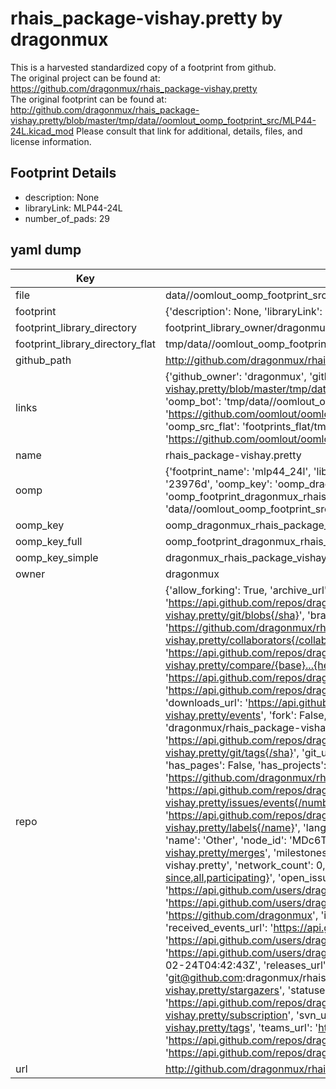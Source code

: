 # rhais_package-vishay.pretty by dragonmux  
This is a harvested standardized copy of a footprint from github.  
The original project can be found at:  
https://github.com/dragonmux/rhais_package-vishay.pretty  
The original footprint can be found at:
http://github.com/dragonmux/rhais_package-vishay.pretty/blob/master/tmp/data//oomlout_oomp_footprint_src/MLP44-24L.kicad_mod
Please consult that link for additional, details, files, and license information.  
## Footprint Details
* description: None  
* libraryLink: MLP44-24L  
* number_of_pads: 29  
## yaml dump  
| Key | Value |  
| --- | --- |  
| file | data//oomlout_oomp_footprint_src/rhais_package-vishay.pretty/MLP44-24L.kicad_mod |  
| footprint | {'description': None, 'libraryLink': 'MLP44-24L', 'number_of_pads': 29} |  
| footprint_library_directory | footprint_library_owner/dragonmux_rhais_package-vishay.pretty |  
| footprint_library_directory_flat | tmp/data//oomlout_oomp_footprint_src/footprints_flat/dragonmux_rhais_package_vishay_mlp44_24l/working |  
| github_path | http://github.com/dragonmux/rhais_package-vishay.pretty/blob/master/tmp/data//oomlout_oomp_footprint_src/MLP44-24L.kicad_mod |  
| links | {'github_owner': 'dragonmux', 'github_repo_name': 'rhais_package-vishay.pretty', 'github_src': 'http://github.com/dragonmux/rhais_package-vishay.pretty/blob/master/tmp/data//oomlout_oomp_footprint_src/MLP44-24L.kicad_mod', 'github_src_repo': 'https://github.com/dragonmux/rhais_package-vishay.pretty', 'oomp_bot': 'tmp/data//oomlout_oomp_footprint_src/footprints/dragonmux_rhais_package_vishay_mlp44_24l/working', 'oomp_bot_github': 'https://github.com/oomlout/oomlout_oomp_footprint_bot/tree/main/tmp/data//oomlout_oomp_footprint_src/footprints/dragonmux_rhais_package_vishay_mlp44_24l/working', 'oomp_src_flat': 'footprints_flat/tmp/data//oomlout_oomp_footprint_src/footprints_flat/dragonmux_rhais_package_vishay_mlp44_24l/working', 'oomp_src_flat_github': 'https://github.com/oomlout/oomlout_oomp_footprint_src/tree/main/tmp/data//oomlout_oomp_footprint_src/footprints_flat/dragonmux_rhais_package_vishay_mlp44_24l/working'} |  
| name | rhais_package-vishay.pretty |  
| oomp | {'footprint_name': 'mlp44_24l', 'library_name': 'rhais_package_vishay', 'md5': '23976d04a26726882ed5af6564ba3d32', 'md5_10': '23976d04a2', 'md5_5': '23976', 'md5_6': '23976d', 'oomp_key': 'oomp_dragonmux_rhais_package_vishay_mlp44_24l', 'oomp_key_extra': 'oomp_footprint_dragonmux_rhais_package_vishay_mlp44_24l', 'oomp_key_full': 'oomp_footprint_dragonmux_rhais_package_vishay_mlp44_24l_23976d', 'oomp_key_simple': 'dragonmux_rhais_package_vishay_mlp44_24l', 'original_filename': 'data//oomlout_oomp_footprint_src/rhais_package-vishay.pretty/MLP44-24L.kicad_mod', 'owner_name': 'dragonmux'} |  
| oomp_key | oomp_dragonmux_rhais_package_vishay_mlp44_24l |  
| oomp_key_full | oomp_footprint_dragonmux_rhais_package_vishay_mlp44_24l |  
| oomp_key_simple | dragonmux_rhais_package_vishay_mlp44_24l |  
| owner | dragonmux |  
| repo | {'allow_forking': True, 'archive_url': 'https://api.github.com/repos/dragonmux/rhais_package-vishay.pretty/{archive_format}{/ref}', 'archived': False, 'assignees_url': 'https://api.github.com/repos/dragonmux/rhais_package-vishay.pretty/assignees{/user}', 'blobs_url': 'https://api.github.com/repos/dragonmux/rhais_package-vishay.pretty/git/blobs{/sha}', 'branches_url': 'https://api.github.com/repos/dragonmux/rhais_package-vishay.pretty/branches{/branch}', 'clone_url': 'https://github.com/dragonmux/rhais_package-vishay.pretty.git', 'collaborators_url': 'https://api.github.com/repos/dragonmux/rhais_package-vishay.pretty/collaborators{/collaborator}', 'comments_url': 'https://api.github.com/repos/dragonmux/rhais_package-vishay.pretty/comments{/number}', 'commits_url': 'https://api.github.com/repos/dragonmux/rhais_package-vishay.pretty/commits{/sha}', 'compare_url': 'https://api.github.com/repos/dragonmux/rhais_package-vishay.pretty/compare/{base}...{head}', 'contents_url': 'https://api.github.com/repos/dragonmux/rhais_package-vishay.pretty/contents/{+path}', 'contributors_url': 'https://api.github.com/repos/dragonmux/rhais_package-vishay.pretty/contributors', 'created_at': '2022-02-24T04:42:14Z', 'default_branch': 'main', 'deployments_url': 'https://api.github.com/repos/dragonmux/rhais_package-vishay.pretty/deployments', 'description': "DX-MON's Vishay package footprints KiCad library", 'disabled': False, 'downloads_url': 'https://api.github.com/repos/dragonmux/rhais_package-vishay.pretty/downloads', 'events_url': 'https://api.github.com/repos/dragonmux/rhais_package-vishay.pretty/events', 'fork': False, 'forks': 0, 'forks_count': 0, 'forks_url': 'https://api.github.com/repos/dragonmux/rhais_package-vishay.pretty/forks', 'full_name': 'dragonmux/rhais_package-vishay.pretty', 'git_commits_url': 'https://api.github.com/repos/dragonmux/rhais_package-vishay.pretty/git/commits{/sha}', 'git_refs_url': 'https://api.github.com/repos/dragonmux/rhais_package-vishay.pretty/git/refs{/sha}', 'git_tags_url': 'https://api.github.com/repos/dragonmux/rhais_package-vishay.pretty/git/tags{/sha}', 'git_url': 'git://github.com/dragonmux/rhais_package-vishay.pretty.git', 'has_discussions': False, 'has_downloads': True, 'has_issues': True, 'has_pages': False, 'has_projects': True, 'has_wiki': True, 'homepage': None, 'hooks_url': 'https://api.github.com/repos/dragonmux/rhais_package-vishay.pretty/hooks', 'html_url': 'https://github.com/dragonmux/rhais_package-vishay.pretty', 'id': 463010514, 'is_template': False, 'issue_comment_url': 'https://api.github.com/repos/dragonmux/rhais_package-vishay.pretty/issues/comments{/number}', 'issue_events_url': 'https://api.github.com/repos/dragonmux/rhais_package-vishay.pretty/issues/events{/number}', 'issues_url': 'https://api.github.com/repos/dragonmux/rhais_package-vishay.pretty/issues{/number}', 'keys_url': 'https://api.github.com/repos/dragonmux/rhais_package-vishay.pretty/keys{/key_id}', 'labels_url': 'https://api.github.com/repos/dragonmux/rhais_package-vishay.pretty/labels{/name}', 'language': None, 'languages_url': 'https://api.github.com/repos/dragonmux/rhais_package-vishay.pretty/languages', 'license': {'key': 'other', 'name': 'Other', 'node_id': 'MDc6TGljZW5zZTA=', 'spdx_id': 'NOASSERTION', 'url': None}, 'merges_url': 'https://api.github.com/repos/dragonmux/rhais_package-vishay.pretty/merges', 'milestones_url': 'https://api.github.com/repos/dragonmux/rhais_package-vishay.pretty/milestones{/number}', 'mirror_url': None, 'name': 'rhais_package-vishay.pretty', 'network_count': 0, 'node_id': 'R_kgDOG5j60g', 'notifications_url': 'https://api.github.com/repos/dragonmux/rhais_package-vishay.pretty/notifications{?since,all,participating}', 'open_issues': 0, 'open_issues_count': 0, 'owner': {'avatar_url': 'https://avatars.githubusercontent.com/u/691140?v=4', 'events_url': 'https://api.github.com/users/dragonmux/events{/privacy}', 'followers_url': 'https://api.github.com/users/dragonmux/followers', 'following_url': 'https://api.github.com/users/dragonmux/following{/other_user}', 'gists_url': 'https://api.github.com/users/dragonmux/gists{/gist_id}', 'gravatar_id': '', 'html_url': 'https://github.com/dragonmux', 'id': 691140, 'login': 'dragonmux', 'node_id': 'MDQ6VXNlcjY5MTE0MA==', 'organizations_url': 'https://api.github.com/users/dragonmux/orgs', 'received_events_url': 'https://api.github.com/users/dragonmux/received_events', 'repos_url': 'https://api.github.com/users/dragonmux/repos', 'site_admin': False, 'starred_url': 'https://api.github.com/users/dragonmux/starred{/owner}{/repo}', 'subscriptions_url': 'https://api.github.com/users/dragonmux/subscriptions', 'type': 'User', 'url': 'https://api.github.com/users/dragonmux'}, 'private': False, 'pulls_url': 'https://api.github.com/repos/dragonmux/rhais_package-vishay.pretty/pulls{/number}', 'pushed_at': '2022-02-24T04:42:43Z', 'releases_url': 'https://api.github.com/repos/dragonmux/rhais_package-vishay.pretty/releases{/id}', 'size': 8, 'ssh_url': 'git@github.com:dragonmux/rhais_package-vishay.pretty.git', 'stargazers_count': 0, 'stargazers_url': 'https://api.github.com/repos/dragonmux/rhais_package-vishay.pretty/stargazers', 'statuses_url': 'https://api.github.com/repos/dragonmux/rhais_package-vishay.pretty/statuses/{sha}', 'subscribers_count': 1, 'subscribers_url': 'https://api.github.com/repos/dragonmux/rhais_package-vishay.pretty/subscribers', 'subscription_url': 'https://api.github.com/repos/dragonmux/rhais_package-vishay.pretty/subscription', 'svn_url': 'https://github.com/dragonmux/rhais_package-vishay.pretty', 'tags_url': 'https://api.github.com/repos/dragonmux/rhais_package-vishay.pretty/tags', 'teams_url': 'https://api.github.com/repos/dragonmux/rhais_package-vishay.pretty/teams', 'temp_clone_token': None, 'topics': [], 'trees_url': 'https://api.github.com/repos/dragonmux/rhais_package-vishay.pretty/git/trees{/sha}', 'updated_at': '2022-02-24T04:42:14Z', 'url': 'https://api.github.com/repos/dragonmux/rhais_package-vishay.pretty', 'visibility': 'public', 'watchers': 0, 'watchers_count': 0, 'web_commit_signoff_required': False} |  
| url | http://github.com/dragonmux/rhais_package-vishay.pretty |  


